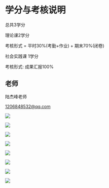 # 学分与考核说明

总共3学分

理论课2学分

考核形式 = 平时30%(考勤+作业) + 期末70%(闭卷)

社会实践课 1学分

考核形式: 成果汇报100%

## 老师

陆杰峰老师

1206848532@qq.com

![](2020-09-24-20-51-55.png)

![](2020-09-24-20-52-04.png)

![](2020-09-24-20-52-10.png)

![](2020-09-24-20-52-47.png)

![](2020-09-24-20-54-18.png)

![](2020-09-24-20-58-38.png)

![](2020-09-24-20-59-27.png)

![](2020-09-24-21-02-06.png)